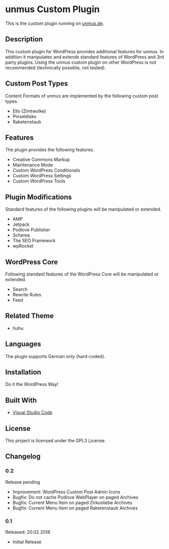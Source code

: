 # unmus Custom Plugin

This is the custom plugin running on [unmus.de](https://www.unmus.de/).

## Description 

This custom plugin for WordPress provides additional features for unmus. In addition it manipulates and extends standard features of WordPress and 3rd party plugins. Using the unmus custom plugin on other WordPress is not recommended (technically possible, not tested).

## Custom Post Types

Content Formats of unmus are implemented by the following custom post types.

* Ello (Zimtwolke)
* Pinseldisko
* Raketenstaub

## Features

The plugin provides the following features.

* Creative Commons Markup
* Maintenance Mode
* Custom WordPress Conditionals
* Custom WordPress Settings
* Custom WordPress Tools

## Plugin Modifications

Standard features of the following plugins will be manipulated or extended.

* AMP
* Jetpack
* Podlove Publisher
* Schema
* The SEO Framework
* wpRocket

## WordPress Core

Following standard features of the WordPress Core will be manipulated or extended.

* Search
* Rewrite Rules
* Feed

## Related Theme

* huhu

## Languages

The plugin supports German only (hard-coded).

## Installation

Do it the WordPress Way! 

## Built With

* [Visual Studio Code](https://code.visualstudio.com)

## License

This project is licensed under the GPL3 License.

## Changelog

### 0.2

Release pending

* Improvement: WordPress Custom Post Admin Icons
* Bugfix: Do not cache Podlove WebPlayer on paged Archives
* Bugfix: Current Menu Item on paged Zirkusliebe Archives
* Bugfix: Current Menu Item on paged Raketenstaub Archives

### 0.1

Released: 20.02.2018

* Initial Release